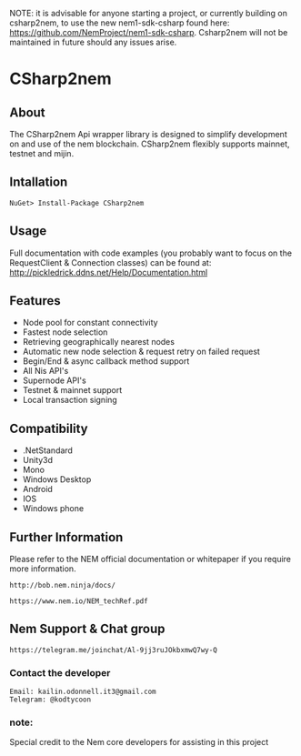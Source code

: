 NOTE: it is advisable for anyone starting a project, or currently building on csharp2nem, to use the new nem1-sdk-csharp found here:  https://github.com/NemProject/nem1-sdk-csharp. Csharp2nem will not be maintained in future should any issues arise.

# CSharp2nem

## About

The CSharp2nem Api wrapper library is designed to simplify development on and use of the nem blockchain. CSharp2nem flexibly supports mainnet, testnet and mijin.

## Intallation

	NuGet> Install-Package CSharp2nem

## Usage

Full documentation with code examples (you probably want to focus on the RequestClient & Connection classes) can be found at: 
http://pickledrick.ddns.net/Help/Documentation.html


## Features

- Node pool for constant connectivity
- Fastest node selection
- Retrieving geographically nearest nodes
- Automatic new node selection & request retry on failed request
- Begin/End & async callback method support
- All Nis API's
- Supernode API's
- Testnet & mainnet support
- Local transaction signing

## Compatibility

- .NetStandard
- Unity3d
- Mono
- Windows Desktop
- Android
- IOS 
- Windows phone

## Further Information

Please refer to the NEM official documentation or whitepaper if you require more information.

	http://bob.nem.ninja/docs/
	
	https://www.nem.io/NEM_techRef.pdf
	
## Nem Support & Chat group

	https://telegram.me/joinchat/Al-9jj3ruJOkbxmwQ7wy-Q
	
### Contact the developer

	Email: kailin.odonnell.it3@gmail.com
	Telegram: @kodtycoon
	
### note:

Special credit to the Nem core developers for assisting in this project
